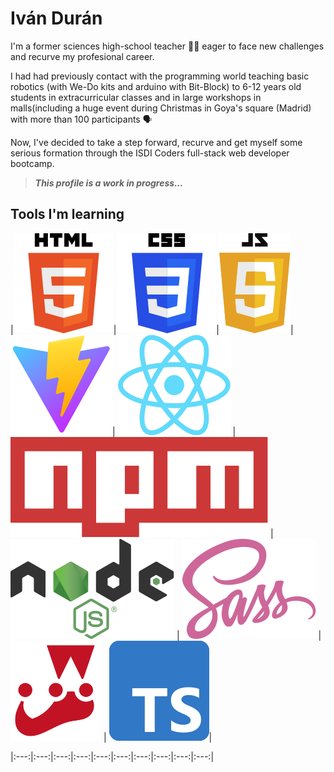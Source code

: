 # Iván Durán

I'm a former sciences high-school teacher :man_teacher: eager to face new challenges and recurve my profesional career.

I had had previously contact with the programming world teaching basic robotics (with We-Do kits and arduino with Bit-Block)
to 6-12 years old students in extracurricular classes and in large workshops in malls(including a huge event during Christmas in Goya's square (Madrid) with more than 100 participants :speaking_head:

Now, I've decided to take a step forward, recurve and get myself some serious formation through the ISDI Coders full-stack web developer bootcamp.

> **_This profile is a work in progress..._**

## Tools I'm learning

|![HTML5](./assets/images/HTML5Logo.svg)|![CSS3](./assets/images/CSSLogo.svg)|![Javascript](./assets/images/JSLogo.svg)|![Vite](./assets/images/ViteLogo.svg)| ![React](./assets/images/ReactLogo.svg) | ![npm](./assets/images/NpmLogo.svg) | ![Node.js](./assets/images/NodeLogo.svg) | ![Sass](./assets/images/SassLogo.svg) | ![Jest](./assets/images/JestLogo.svg) | ![Typescript](./assets/images/TSLogo.svg)|

|:---:|:---:|:---:|:---:|:---:|:---:|:---:|:---:|:---:|:---:|
